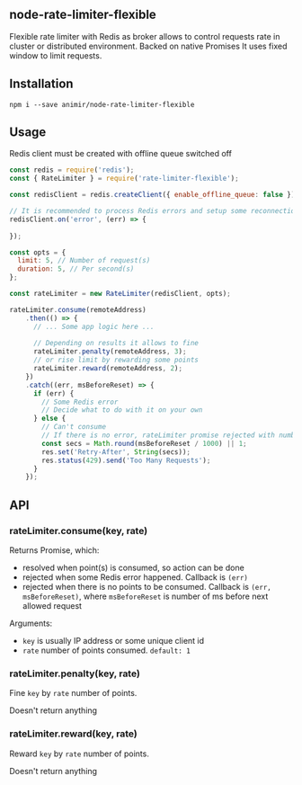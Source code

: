 ## node-rate-limiter-flexible

Flexible rate limiter with Redis as broker allows to control requests rate in cluster or distributed environment.
Backed on native Promises
It uses fixed window to limit requests.

## Installation

`npm i --save animir/node-rate-limiter-flexible`

## Usage

Redis client must be created with offline queue switched off

```javascript
const redis = require('redis');
const { RateLimiter } = require('rate-limiter-flexible');

const redisClient = redis.createClient({ enable_offline_queue: false });

// It is recommended to process Redis errors and setup some reconnection strategy
redisClient.on('error', (err) => {
  
});

const opts = {
  limit: 5, // Number of request(s)
  duration: 5, // Per second(s)
};

const rateLimiter = new RateLimiter(redisClient, opts);

rateLimiter.consume(remoteAddress)
    .then(() => {
      // ... Some app logic here ...
      
      // Depending on results it allows to fine
      rateLimiter.penalty(remoteAddress, 3);
      // or rise limit by rewarding some points
      rateLimiter.reward(remoteAddress, 2);
    })
    .catch((err, msBeforeReset) => {
      if (err) {
        // Some Redis error
        // Decide what to do with it on your own
      } else {
        // Can't consume
        // If there is no error, rateLimiter promise rejected with number of ms before next request allowed
        const secs = Math.round(msBeforeReset / 1000) || 1;
        res.set('Retry-After', String(secs));
        res.status(429).send('Too Many Requests');
      }
    });
```

## API

### rateLimiter.consume(key, rate)

Returns Promise, which: 
* resolved when point(s) is consumed, so action can be done
* rejected when some Redis error happened. Callback is `(err)`
* rejected when there is no points to be consumed. 
Callback is `(err, msBeforeReset)`, where `msBeforeReset` is number of ms before next allowed request

Arguments:
* `key` is usually IP address or some unique client id
* `rate` number of points consumed. `default: 1`

### rateLimiter.penalty(key, rate)

Fine `key` by `rate` number of points.

Doesn't return anything

### rateLimiter.reward(key, rate)

Reward `key` by `rate` number of points.

Doesn't return anything